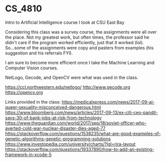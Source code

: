 # CS_4810
Intro to Artificial Intelligence course I took at CSU East Bay

Considering this class was a survey course, the assignments were all over the place. Not my greatest work,
but often times, the professor said he didn't care if the program worked efficiently, just that it worked (lol).
So...some of the assignments were copy and pasters from examples (his suggestion and his referrals FYI).

I am sure to become more efficient once I take the Machine Learning and Computer Vision courses.

NetLogo, Gecode, and OpenCV were what was used in the class.

https://ccl.northwestern.edu/netlogo/
http://www.gecode.org
https://opencv.org


Links provided in the class:
https://medicalxpress.com/news/2017-09-ai-queer-sexuality-misconceived-dangerous.html
https://www.bloomberg.com/news/articles/2017-09-13/ex-citi-ceo-pandit-says-30-of-bank-jobs-at-risk-from-technology
https://www.theguardian.com/world/2017/sep/18/soviet-officer-who-averted-cold-war-nuclear-disaster-dies-aged-77
https://stackoverflow.com/questions/1538235/what-are-good-examples-of-genetic-algorithms-genetic-programming-solutions
https://www.investopedia.com/university/charts/?lgl=rira-layout
https://stackoverflow.com/questions/19337890/how-to-add-an-existing-framework-in-xcode-5
